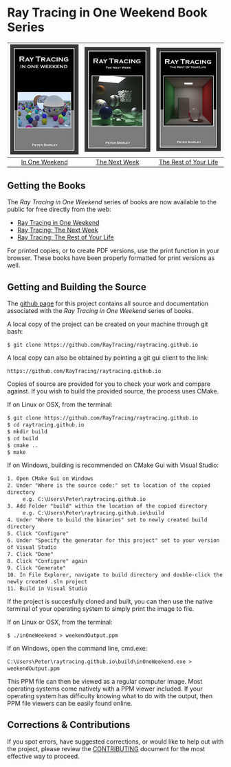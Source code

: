 Ray Tracing in One Weekend Book Series
====================================================================================================

| ![RT in One Weekend][cover1] | ![RT The Next Week][cover2] | ![RT The Rest of Your Life][cover3] |
|:----------------------------:|:---------------------------:|:-----------------------------------:|
|   [In One Weekend][book1]    |   [The Next Week][book2]    |   [The Rest of Your Life][book3]    |


Getting the Books
------------------
The _Ray Tracing in One Weekend_ series of books are now available to the public for free directly
from the web:

  - [Ray Tracing in One Weekend][web1]
  - [Ray Tracing: The Next Week][web2]
  - [Ray Tracing: The Rest of Your Life][web3]

For printed copies, or to create PDF versions, use the print function in your browser. These books
have been properly formatted for print versions as well.


Getting and Building the Source
--------------------
The [github page][git repo] for this project contains all source and documentation associated
with the _Ray Tracing in One Weekend_ series of books.

A local copy of the project can be created on your machine through git bash:
```
$ git clone https://github.com/RayTracing/raytracing.github.io
```
A local copy can also be obtained by pointing a git gui client to the link:
```
https://github.com/RayTracing/raytracing.github.io
```

Copies of source are provided for you to check your work and compare against.
If you wish to build the provided source, the process uses CMake.


If on Linux or OSX, from the terminal:
```
$ git clone https://github.com/RayTracing/raytracing.github.io
$ cd raytracing.github.io
$ mkdir build
$ cd build
$ cmake ..
$ make
```

If on Windows, building is recommended on CMake Gui with Visual Studio:
```
1. Open CMake Gui on Windows
2. Under "Where is the source code:" set to location of the copied directory
     e.g. C:\Users\Peter\raytracing.github.io
3. Add Folder "build" within the location of the copied directory
     e.g. C:\Users\Peter\raytracing.github.io\build
4. Under "Where to build the binaries" set to newly created build directory
5. Click "Configure"
6. Under "Specify the generator for this project" set to your version of Visual Studio
7. Click "Done"
8. Click "Configure" again
9. Click "Generate"
10. In File Explorer, navigate to build directory and double-click the newly created .sln project
11. Build in Visual Studio
```

If the project is succesfully cloned and built, you can then use the native terminal of your
operating system to simply print the image to file.

If on Linux or OSX, from the terminal:
```
$ ./inOneWeekend > weekendOutput.ppm
```

If on Windows, open the command line, cmd.exe:
```
C:\Users\Peter\raytracing.github.io\build\inOneWeekend.exe > weekendOutput.ppm
```

This PPM file can then be viewed as a regular computer image. Most operating systems come natively
with a PPM viewer included. If your operating system has difficulty knowing what to do with the
output, then PPM file viewers can be easily found online.


Corrections & Contributions
----------------------------
If you spot errors, have suggested corrections, or would like to help out with the project, please
review the [CONTRIBUTING][] document for the most effective way to proceed.



[book1]:                    books/RayTracingInOneWeekend.html
[book2]:                    books/RayTracingTheNextWeek.html
[book3]:                    books/RayTracingTheRestOfYourLife.html
[CONTRIBUTING]:             ./CONTRIBUTING.md
[cover1]:                   images/RTOneWeekend-small.jpg
[cover2]:                   images/RTNextWeek-small.jpg
[cover3]:                   images/RTRestOfYourLife-small.jpg
[git repo]:                 https://github.com/RayTracing/raytracing.github.io/
[releases]:                 https://github.com/RayTracing/raytracing.github.io/releases/
[submit issues via GitHub]: https://github.com/raytracing/raytracing.github.io/issues/
[web1]:                     https://raytracing.github.io/books/RayTracingInOneWeekend.html
[web2]:                     https://raytracing.github.io/books/RayTracingTheNextWeek.html
[web3]:                     https://raytracing.github.io/books/RayTracingTheRestOfYourLife.html
